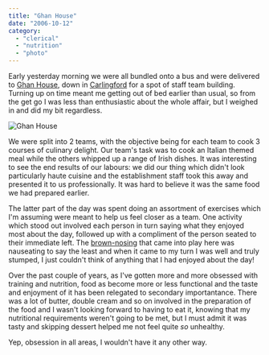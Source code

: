 ```yaml
---
title: "Ghan House"
date: "2006-10-12"
category:
  - "clerical"
  - "nutrition"
  - "photo"
---
```


Early yesterday morning we were all bundled onto a bus and were delivered to [Ghan House](http://www.ghanhouse.com/), down in [Carlingford](http://www.carlingford.ie/) for a spot of staff team building. Turning up on time meant me getting out of bed earlier than usual, so from the get go I was less than enthusiastic about the whole affair, but I weighed in and did my bit regardless.

![Ghan House](http://sickbiscuit.com/wp-content/uploads/2006/10/ghan_house-scaled.jpg)

We were split into 2 teams, with the objective being for each team to cook 3 courses of culinary delight. Our team's task was to cook an Italian themed meal while the others whipped up a range of Irish dishes. It was interesting to see the end results of our labours: we did our thing which didn't look particularly haute cuisine and the establishment staff took this away and presented it to us professionally. It was hard to believe it was the same food we had prepared earlier.

The latter part of the day was spent doing an assortment of exercises which I'm assuming were meant to help us feel closer as a team. One activity which stood out involved each person in turn saying what they enjoyed most about the day, followed up with a compliment of the person seated to their immediate left. The [brown-nosing](http://www.urbandictionary.com/define.php?term=brown+nose) that came into play here was nauseating to say the least and when it came to my turn I was well and truly stumped, I just couldn't think of anything that I had enjoyed about the day!

Over the past couple of years, as I've gotten more and more obsessed with training and nutrition, food as become more or less functional and the taste and enjoyment of it has been relegated to secondary importantance. There was a lot of butter, double cream and so on involved in the preparation of the food and I wasn't looking forward to having to eat it, knowing that my nutritional requirements weren't going to be met, but I must admit it was tasty and skipping dessert helped me not feel quite _so_ unhealthy.

Yep, obsession in all areas, I wouldn't have it any other way.
